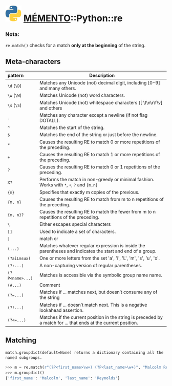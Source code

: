 ![](icon_python.svg "PYTHON") [MÉMENTO](../README.md)::Python::re
=========================

### Nota:
`re.match()` checks for a match **only at the beginning** of the string.

Meta-characters
----------------

| pattern           | Description                                                               |
|:------------------|---------------------------------------------------------------------------|
|	`\d` (`\D`)		| Matches any Unicode (not) decimal digit, including [0-9] and many others.	|
| 	`\w` (`\W`)		| Matches Unicode (not) word characters.									|
|	`\s` (`\S`)		| Matches Unicode (not) whitespace characters ([ \t\n\r\f\v] and others		|
|   `.`             | Matches any character except a newline (if not flag DOTALL).              |
|   `^`             | Matches the start of the string.                                          |
|   `$`             | Matches the end of the string or just before the newline.                 |
|   `*`             | Causes the resulting RE to match 0 or more repetitions of the preceding.  |
|   `+`             | Causes the resulting RE to match 1 or more repetitions of the preceding.  |
|   `?`             | Causes the resulting RE to match 0 or 1 repetitions of the preceding.     |
|  `X?`             | Performs the match in non-greedy or minimal fashion. Works with `*`, `+`, `?` and   `{m,n}` |
| `{m}`             | Specifies that exactly m copies of the previous.                          |
| `{m, n}`          | Causes the resulting RE to match from m to n repetitions of the preceding.|
| `{m, n}?`         | Causes the resulting RE to match the fewer from m to n repetitions of the preceding.|
| `\`               | Either escapes special characters                                         |
| `[]`              | Used to indicate a set of characters.										|
|<code>&#124;</code>| match or																	|
| `(...)`           | Matches whatever regular expression is inside the parentheses and indicates the start and end of a group.  |
|`(?aiLmsux)`        | One or more letters from the set 'a', 'i', 'L', 'm', 's', 'u', 'x'.      |
| `(?:...)`          | A non-capturing version of regular parentheses.                          |
| `(?P<name>...)`    | Matches is accessible via the symbolic group name name.                  |
| `(#...)`           | Comment |
| `(?=...)`          | Matches if ... matches next, but doesn’t consume any of the string       |
| `(?!...)`          | Matches if ... doesn’t match next. This is a negative lookahead assertion.|
| `(?<=...)`         | Matches if the current position in the string is preceded by a match for ... that ends at the current position. |

Matching
---------

	match.groupdict(default=None) returns a dictionary containing all the named subgroups.

```python
>>> m = re.match(r"(?P<first_name>\w+) (?P<last_name>\w+)", "Malcolm Reynolds")
>>> m.groupdict()
{'first_name': 'Malcolm', 'last_name': 'Reynolds'}
```